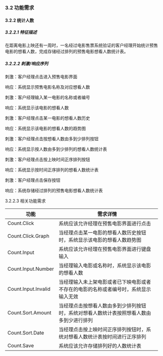 ### 3.2 功能需求
#### 3.2.2  统计人数

##### 3.2.2.1 特征描述

在距离电影上映还有一周时，一名经过电影售票系统验证的客户经理开始统计预售电影的想看人数，完成存储经过排列的预售电影想看人数统计表。

##### 3.2.2.2 刺激/响应序列

刺激：客户经理点击进入预售电影界面

响应：系统显示预售电影名称及对应想看人数

刺激：客户经理输入某一电影的名称或者编号

响应：系统显示该电影的想看人数

刺激：客户经理点击某一电影的想看人数历史

响应：系统显示该电影的想看人数的趋势图

刺激：客户经理点击按想看人数由多到少排列按钮

响应：系统显示按人数由多到少排列的想看人数统计表

刺激：客户经理点击按上映时间正序排列按钮

响应：系统显示按时间正序排列的想看人数统计表

刺激：客户经理点击保存按钮

响应：系统存储经过排列的预售电影想看人数统计表

3.2.2.3 相关功能需求

| 功能                | 需求详情                                                     |
| ------------------- | ------------------------------------------------------------ |
| Count.Click         | 系统应该允许经理在预售电影界面进行点击                       |
| Count.Click.Graph   | 当经理点击某一电影的想看人数历史按钮时，系统显示该电影的想看人数趋势图 |
| Count.Input         | 系统应该允许经理在预售电影界面进行键盘输入                   |
| Count.Input.Number  | 当经理输入电影或名称时，系统显示该电影的想看人数             |
| Count.Input.Invalid | 当经理输入未上架电影或者已下映电影或者不存在的电影的名称或者编号时，系统显示输入无效 |
| Count.Sort.Amount   | 当经理点击按想看人数由多到少排列按钮时，系统对想看人数统计表按照想看人数由多到少进行排列 |
| Count.Sort.Date     | 当经理点击按上映时间正序排列按钮时，系统对想看人数统计表按时间进行正序排列 |
| Count.Save          | 系统应该允许存储排列好的人数统计表                           |


